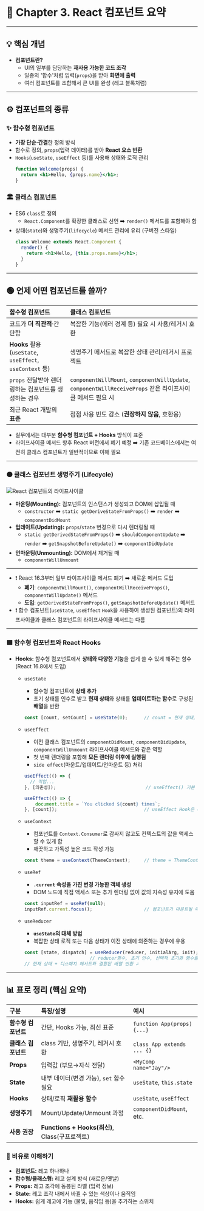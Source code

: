 # 📘 Chapter 3. React 컴포넌트 요약

---

## 💡 핵심 개념

-   **컴포넌트란?**
    -   UI의 일부를 담당하는 **재사용 가능한 코드 조각**
    -   일종의 '함수'처럼 입력(`props`)을 받아 **화면에 출력**
    -   여러 컴포넌트를 조합해서 큰 UI를 완성 (레고 블록처럼)

---

## ⚙️ 컴포넌트의 종류

### ✨ 함수형 컴포넌트

-   **가장 단순·간결**한 정의 방식
-   함수로 정의, `props`(입력 데이터)를 받아 **React 요소 반환**
-   `Hooks`(`useState`, `useEffect` 등)를 사용해 상태와 로직 관리
    ```jsx
    function Welcome(props) {
      return <h1>Hello, {props.name}</h1>;
    }
    ```

### 🏛️ 클래스 컴포넌트

-   ES6 `class`로 정의
    -   `React.Component`를 확장한 클래스로 선언 ➡️ `render()` 메서드를 포함해야 함
-   상태(`state`)와 생명주기(`lifecycle`) 메서드 관리에 유리 (구버전 스타일)
    ```jsx
    class Welcome extends React.Component {
      render() {
        return <h1>Hello, {this.props.name}</h1>;
      }
    }
    ```

---

## 🟢 언제 어떤 컴포넌트를 쓸까?

| **함수형 컴포넌트** | **클래스 컴포넌트** |
| :--------------------------------------------------- | :---------------------------------------------------------- |
| 코드가 **더 직관적**·간단함                         | 복잡한 기능(에러 경계 등) 필요 시 사용/레거시 호환              |
| **Hooks** 활용 (`useState`, `useEffect`, `useContext` 등) | 생명주기 메서드로 복잡한 상태 관리/레거시 프로젝트                  |
| `props` 전달받아 렌더링하는 컴포넌트를 생성하는 경우         | `componentWillMount`, `componentWillUpdate`, `componentWillReceiveProps` 같은 라이프사이클 메서드 필요 시 |
| 최근 React 개발의 **표준** | 점점 사용 빈도 감소 (**권장하지 않음**, 호환용)                   |

-   실무에서는 대부분 **함수형 컴포넌트 + Hooks** 방식이 표준
-   라이프사이클 메서드 향후 React 버전에서 폐기 예정 ➡️ 기존 코드베이스에서는 여전히 클래스 컴포넌트가 일반적이므로 이해 필요

---

### 🟠 클래스 컴포넌트 생명주기 (Lifecycle)

![React 컴포넌트의 라이프사이클](<../images/react_img/class_components_lifecycle.png>)

-   **마운팅(Mounting):** 컴포넌트의 인스턴스가 생성되고 DOM에 삽입될 때
    -   `constructor` ➡️ `static getDeriveStateFromProps()` ➡️ `render` ➡️ `componentDidMount`
-   **업데이트(Updating):** `props`/`state` 변경으로 다시 렌더링될 때
    -   `static getDerivedStateFromProps()` ➡️ `shouldComponentUpdate` ➡️ `render` ➡️ `getSnapshotBeforeUpdate()` ➡️ `componentDidUpdate`
-   **언마운팅(Unmounting):** DOM에서 제거될 때
    -   `componentWillUnmount`

---

-   ❗ React 16.3부터 일부 라이프사이클 메서드 폐기 ➡️ 새로운 메서드 도입
    -   **폐기**: `componentWillMount()`, `componentWillReceiveProps()`, `componentWillUpdate()` 메서드
    -   **도입**: `getDerivedStateFromProps()`, `getSnapshotBeforeUpdate()` 메서드
-   ❗ 함수 컴포넌트(`useState`, `useEffect` `Hook`을 사용하여 생성된 컴포넌트)의 라이프사이클과 클래스 컴포넌트의 라이프사이클 메서드는 다름

---

### 🟩 함수형 컴포넌트와 React Hooks

-   **Hooks:** 함수형 컴포넌트에서 **상태와 다양한 기능**을 쉽게 쓸 수 있게 해주는 함수 (React 16.8에서 도입)
    -   `useState`
        -   함수형 컴포넌트에 **상태 추가**
        -   초기 상태를 인수로 받고 **현재 상태**와 상태를 **업데이트하는 함수**로 구성된 **배열**을 반환

        ```js
        const [count, setCount] = useState(0);      // count = 현재 상태, setCount = 상태 업데이트 함수
        ```

    -   `useEffect`
        -   이전 클래스 컴포넌트의 `componentDidMount`, `componentDidUpdate`, `componentWillUnmount` 라이프사이클 메서드와 같은 역할
        -   첫 번째 렌더링을 포함해 **모든 렌더링 이후에 실행됨**
        -   `side effect`(마운트/업데이트/언마운트 등) 처리

        ```js
        useEffect(() => {
          // 작업...
        }, [의존성]);                                 // useEffect() 기본 구조
        ```

        ```js
        useEffect(() => {
            document.title = `You clicked ${count} times`;
        }, [count]);                                // useEffect Hook은 count 상태가 변경될 때마다 문서 제목을 업데이트
        ```

    -   `useContext`
        -   컴포넌트를 `Context.Consumer`로 감싸지 않고도 컨텍스트의 값을 액세스할 수 있게 함
        -   깨끗하고 가독성 높은 코드 작성 가능

        ```js
        const theme = useContext(ThemeContext);     // theme = ThemeContext의 현재 값을 갖게 됨
        ```

    -   `useRef`
        -   **`.current` 속성을 가진 변경 가능한 객체 생성**
        -   DOM 노드에 직접 액세스 또는 추가 렌더링 없이 값의 지속성 유지에 도움

        ```js
        const inputRef = useRef(null);
        inputRef.current.focus();                   // 컴포넌트가 마운트될 때 입력 요소에 초점을 맞추기 위해 사용
        ```

    -   `useReducer`
        -   **`useState`의 대체 방법**
        -   복잡한 상태 로직 또는 다음 상태가 이전 상태에 의존하는 경우에 유용

        ```js
        const [state, dispatch] = useReducer(reducer, initialArg, init);
                                // reducer함수, 초기 인수, 선택적 초기화 함수를 인수로 받은 useReducer
        // 현재 상태 + 디스패치 메서드와 결합된 배열 반환 ↲
        ```

---

## 📊 표로 정리 (핵심 요약)

| 구분              | 특징/설명                                | 예시                          |
| :---------------- | :--------------------------------------- | :---------------------------- |
| **함수형 컴포넌트** | 간단, Hooks 가능, 최신 표준              | `function App(props) {...}` |
| **클래스 컴포넌트** | class 기반, 생명주기, 레거시 호환            | `class App extends ... {}`    |
| **Props** | 입력값 (부모→자식 전달)                    | `<MyComp name="Jay"/>`        |
| **State** | 내부 데이터(변경 가능), `set` 함수 필요      | `useState`, `this.state`      |
| **Hooks** | 상태/로직 **재활용 함수** | `useState`, `useEffect`       |
| **생명주기** | Mount/Update/Unmount 과정                | `componentDidMount`, etc.     |
| **사용 권장** | **Functions + Hooks(최신)**, Class(구프로젝트) |                               |


### 🧩 비유로 이해하기

-   **컴포넌트:** 레고 하나하나
-   **함수형/클래스형:** 레고 설계 방식 (새로운/옛날)
-   **Props:** 레고 조각에 동봉된 라벨 (입력 정보)
-   **State:** 레고 조각 내에서 바뀔 수 있는 색상이나 움직임
-   **Hooks:** 쉽게 레고에 기능 (불빛, 움직임 등)을 추가하는 스위치